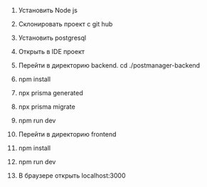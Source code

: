 1. Установить Node js
2. Склонировать проект с git hub
3. Установить postgresql
4. Открыть в IDE проект

5. Перейти в директорию backend. cd ./postmanager-backend
6. npm install
7. npx prisma generated
8. npx prisma migrate
9. npm run dev

10. Перейти в директорию frontend
11. npm install
12. npm run dev

13. В браузере открыть localhost:3000
